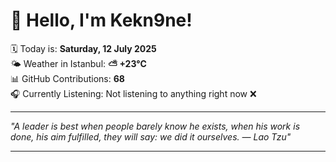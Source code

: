 # 👋 Hello, I'm Kekn9ne!

🗓️ Today is: **Saturday, 12 July 2025**  
🌤️ Weather in Istanbul: **⛅️  +23°C**  
📊 GitHub Contributions: **68**  
🎧 Currently Listening: Not listening to anything right now ❌

---

_"A leader is best when people barely know he exists, when his work is done, his aim fulfilled, they will say: we did it ourselves. — *Lao Tzu*"_

---
